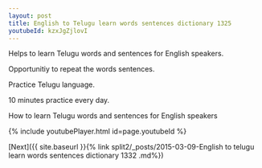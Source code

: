 ```yaml
---
layout: post
title: English to Telugu learn words sentences dictionary 1325 
youtubeId: kzxJgZjlovI
---
```

 
 
Helps to learn Telugu words and sentences for English speakers.

Opportunitiy to repeat the words sentences. 

Practice Telugu language. 
 
10 minutes practice every day. 
 
How to learn Telugu words and sentences for English speakers 
 
{% include youtubePlayer.html id=page.youtubeId %}
 
 
[Next]({{ site.baseurl }}{% link  split2/_posts/2015-03-09-English to telugu learn words sentences dictionary 1332 .md%})
 
